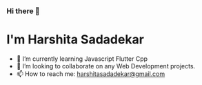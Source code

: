 ### Hi there 👋
# I'm Harshita Sadadekar


- 🌱 I’m currently learning Javascript Flutter Cpp
- 👯 I’m looking to collaborate on any Web Development projects.
- 📫 How to reach me: harshitasadadekar@gmail.com


